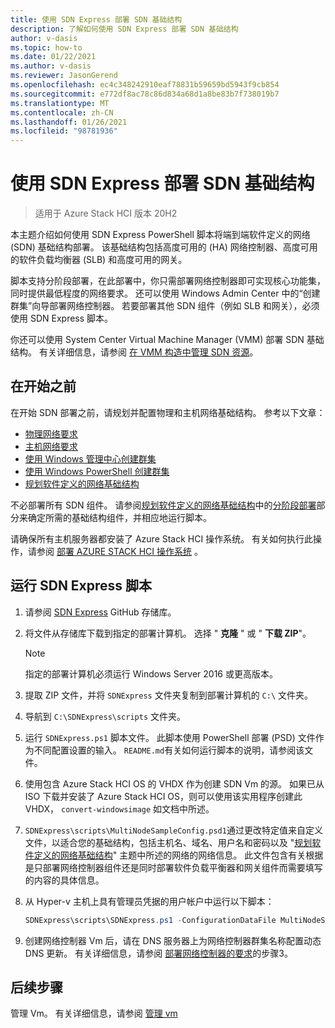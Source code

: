 ```yaml
---
title: 使用 SDN Express 部署 SDN 基础结构
description: 了解如何使用 SDN Express 部署 SDN 基础结构
author: v-dasis
ms.topic: how-to
ms.date: 01/22/2021
ms.author: v-dasis
ms.reviewer: JasonGerend
ms.openlocfilehash: ec4c348242910eaf78831b59659bd5943f9cb854
ms.sourcegitcommit: e772df8ac78c86d834a68d1a8be83b7f738019b7
ms.translationtype: MT
ms.contentlocale: zh-CN
ms.lasthandoff: 01/26/2021
ms.locfileid: "98781936"
---
```

# <a name="deploy-an-sdn-infrastructure-using-sdn-express"></a>使用 SDN Express 部署 SDN 基础结构

> 适用于 Azure Stack HCI 版本 20H2

本主题介绍如何使用 SDN Express PowerShell 脚本将端到端软件定义的网络 (SDN) 基础结构部署。 该基础结构包括高度可用的 (HA) 网络控制器、高度可用的软件负载均衡器 (SLB) 和高度可用的网关。  

脚本支持分阶段部署，在此部署中，你只需部署网络控制器即可实现核心功能集，同时提供最低程度的网络要求。 还可以使用 Windows Admin Center 中的“创建群集”向导部署网络控制器。 若要部署其他 SDN 组件（例如 SLB 和网关），必须使用 SDN Express 脚本。

你还可以使用 System Center Virtual Machine Manager (VMM) 部署 SDN 基础结构。 有关详细信息，请参阅 [在 VMM 构造中管理 SDN 资源](/system-center/vmm/network-sdn)。

## <a name="before-you-begin"></a>在开始之前

在开始 SDN 部署之前，请规划并配置物理和主机网络基础结构。 参考以下文章：

- [物理网络要求](../concepts/physical-network-requirements.md)
- [主机网络要求](../concepts/host-network-requirements.md)
- [使用 Windows 管理中心创建群集](../deploy/create-cluster.md)
- [使用 Windows PowerShell 创建群集](../deploy/create-cluster-powershell.md)
- [规划软件定义的网络基础结构](../concepts/plan-software-defined-networking-infrastructure.md)

不必部署所有 SDN 组件。 请参阅[规划软件定义的网络基础结构](../concepts/plan-software-defined-networking-infrastructure.md)中的[分阶段部署](../concepts/plan-software-defined-networking-infrastructure.md#phased-deployment)部分来确定所需的基础结构组件，并相应地运行脚本。

请确保所有主机服务器都安装了 Azure Stack HCI 操作系统。 有关如何执行此操作，请参阅 [部署 AZURE STACK HCI 操作系统](../deploy/operating-system.md) 。

## <a name="run-the-sdn-express-scripts"></a>运行 SDN Express 脚本

1. 请参阅 [SDN Express](https://github.com/microsoft/SDN) GitHub 存储库。

1. 将文件从存储库下载到指定的部署计算机。 选择 " **克隆** " 或 " **下载 ZIP**"。

    > [!NOTE]
    > 指定的部署计算机必须运行 Windows Server 2016 或更高版本。

1. 提取 ZIP 文件，并将 `SDNExpress` 文件夹复制到部署计算机的 `C:\` 文件夹。

1. 导航到 `C:\SDNExpress\scripts` 文件夹。

1. 运行 `SDNExpress.ps1` 脚本文件。 此脚本使用 PowerShell 部署 (PSD) 文件作为不同配置设置的输入。 `README.md`有关如何运行脚本的说明，请参阅该文件。  

1. 使用包含 Azure Stack HCI OS 的 VHDX 作为创建 SDN Vm 的源。 如果已从 ISO 下载并安装了 Azure Stack HCI OS，则可以使用该实用程序创建此 VHDX， `convert-windowsimage` 如文档中所述。

1. `SDNExpress\scripts\MultiNodeSampleConfig.psd1`通过更改特定值来自定义文件，以适合您的基础结构，包括主机名、域名、用户名和密码以及 "[规划软件定义的网络基础结构](../concepts/plan-software-defined-networking-infrastructure.md)" 主题中所述的网络的网络信息。 此文件包含有关根据是只部署网络控制器组件还是同时部署软件负载平衡器和网关组件而需要填写的内容的具体信息。

1. 从 Hyper-v 主机上具有管理员凭据的用户帐户中运行以下脚本：

    ```powershell
    SDNExpress\scripts\SDNExpress.ps1 -ConfigurationDataFile MultiNodeSampleConfig.psd1 -Verbose
    ```

1. 创建网络控制器 Vm 后，请在 DNS 服务器上为网络控制器群集名称配置动态 DNS 更新。 有关详细信息，请参阅 [部署网络控制器的要求](/windows-server/networking/sdn/plan/installation-and-preparation-requirements-for-deploying-network-controller#step-3-configure-dynamic-dns-registration-for-network-controller)的步骤3。

## <a name="next-steps"></a>后续步骤

管理 Vm。 有关详细信息，请参阅 [管理 vm](../manage/vm.md)